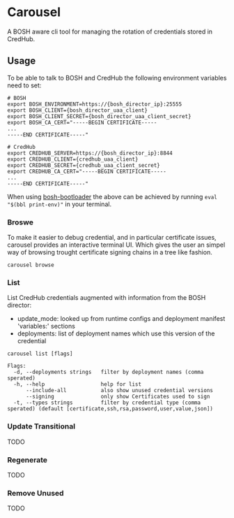 # Carousel

A BOSH aware cli tool for managing the rotation of credentials stored in CredHub.

## Usage

To be able to talk to BOSH and CredHub the following environment variables need to set:

```
# BOSH
export BOSH_ENVIRONMENT=https://{bosh_director_ip}:25555
export BOSH_CLIENT={bosh_director_uaa_client}
export BOSH_CLIENT_SECRET={bosh_director_uaa_client_secret}
export BOSH_CA_CERT="-----BEGIN CERTIFICATE-----
...
-----END CERTIFICATE-----"

# CredHub
export CREDHUB_SERVER=https://{bosh_director_ip}:8844
export CREDHUB_CLIENT={credhub_uaa_client}
export CREDHUB_SECRET={credhub_uaa_client_secret}
export CREDHUB_CA_CERT="-----BEGIN CERTIFICATE-----
...
-----END CERTIFICATE-----"
```

When using [bosh-bootloader](https://github.com/cloudfoundry/bosh-bootloader) the above
can be achieved by running `eval "$(bbl print-env)"` in your terminal.

### Broswe

To make it easier to debug credential, and in particular certificate issues, carousel
provides an interactive terminal UI. Which gives the user an simpel way of browsing
trought certificate signing chains in a tree like fashion.

```
carousel browse
```

### List

List CredHub credentials augmented with information from the BOSH director:
* update_mode: looked up from runtime configs and deployment manifest 'variables:' sections
* deployments: list of deployment names which use this version of the credential

```
carousel list [flags]

Flags:
  -d, --deployments strings   filter by deployment names (comma sperated)
  -h, --help                  help for list
	  --include-all           also show unused credential versions
	  --signing               only show Certificates used to sign
  -t, --types strings         filter by credential type (comma sperated) (default [certificate,ssh,rsa,password,user,value,json])
```

### Update Transitional

TODO

### Regenerate

TODO

### Remove Unused

TODO
